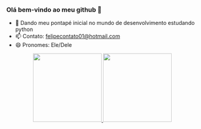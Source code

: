 ### Olá bem-vindo ao meu github 👋

- 🌱 Dando meu pontapé inicial no mundo de desenvolvimento estudando python
- 📫 Contato: felipecontato01@hotmail.com
- 😄 Pronomes: Ele/Dele

<div align="center">
  <a href="https://github.com/rafaballerini">
  <img height="180em" src="https://github-readme-stats.vercel.app/api?username=felipemaximo01&show_icons=true&theme=dark&include_all_commits=true&count_private=true"/>
  <img height="180cm" src="https://github-readme-stats.vercel.app/api/top-langs/?username=felipemaximo01&layout=compact&langs_count=7&theme=dark"/>
</div>
